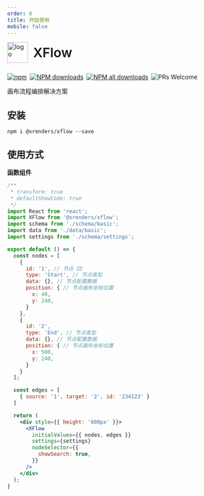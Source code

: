 ```yaml
---
order: 0
title: 开始使用
mobile: false
---
```


<div style="display:flex;align-items:center;margin-bottom:24px">
  <img src="https://img.alicdn.com/tfs/TB17UtINiLaK1RjSZFxXXamPFXa-606-643.png" alt="logo" width="48px"/>
  <span style="font-size:30px;font-weight:600;display:inline-block;margin-left:12px">XFlow</span>
</div>
<p style="display:flex;justify-content:space-between;width:440px">
  <a href="https://www.npmjs.com/package/@xrenders/data-render" target="_blank">
    <img alt="npm" src="https://img.shields.io/npm/v/@xrenders/data-render.svg?maxAge=3600&style=flat-square">
  </a>
  <a href="https://npmjs.org/package/@xrenders/data-render" target="_blank">
    <img alt="NPM downloads" src="https://img.shields.io/npm/dm/@xrenders/data-render.svg?style=flat-square">
  </a>
  <a href="https://npmjs.org/package/@xrenders/data-render" target="_blank">
    <img alt="NPM all downloads" src="https://img.shields.io/npm/dt/@xrenders/data-render.svg?style=flat-square">
  </a>
  <a>
    <img alt="PRs Welcome" src="https://img.shields.io/badge/PRs-welcome-brightgreen.svg?style=flat-square">
  </a>
</p>

画布流程编排解决方案


## 安装
```shell
npm i @xrenders/xflow --save
```

## 使用方式

**函数组件**

```jsx
/**
 * transform: true
 * defaultShowCode: true
 */
import React from 'react';
import XFlow from '@xrenders/xflow';
import schema from './schema/basic';
import data from './data/basic';
import settings from './schema/settings';

export default () => {
  const nodes = [
    {
      id: '1', // 节点 ID
      type: 'Start', // 节点类型
      data: {}, // 节点配置数据
      position: { // 节点画布坐标位置
        x: 40,
        y: 240,
      }
    },
    {
      id: '2',
      type: 'End', // 节点类型
      data: {}, // 节点配置数据
      position: { // 节点画布坐标位置
        x: 500,
        y: 240,
      }
    }
  ];

  const edges = [
    { source: '1', target: '2', id: '234123' }
  ]

  return (
    <div style={{ height: '600px' }}>
      <XFlow
        initialValues={{ nodes, edges }}
        settings={settings}
        nodeSelector={{
          showSearch: true,
        }}
      />
    </div>
  );
}
```
